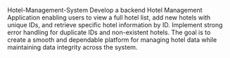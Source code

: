 Hotel-Management-System
Develop a backend Hotel Management Application enabling users to view a full hotel list, add new hotels with unique IDs, and retrieve specific hotel information by ID. Implement strong error handling for duplicate IDs and non-existent hotels. The goal is to create a smooth and dependable platform for managing hotel data while maintaining data integrity across the system.
